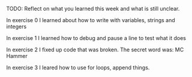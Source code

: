TODO: Reflect on what you learned this week and what is still unclear.

In exercise 0 I learned about how to write with variables, strings and integers

In exercise 1 I learned how to debug and pause a line to test what it does

In exercise 2 I fixed up code that was broken. The secret word was: MC Hammer

In exercise 3 I leared how to use for loops, append things.
